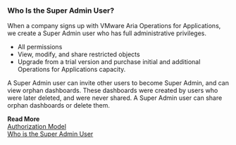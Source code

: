 ### Who Is the Super Admin User?

When a company signs up with VMware Aria Operations for Applications, we create a Super Admin user who has full administrative privileges.
* All permissions
* View, modify, and share restricted objects
* Upgrade from a trial version and purchase initial and additional Operations for Applications capacity.

A Super Admin user can invite other users to become Super Admin, and can view orphan dashboards. These dashboards were created by users who were later deleted, and were never shared. A Super Admin user can share orphan dashboards or delete them.

**Read More**<br/>
[Authorization Model](https://docs.wavefront.com/authorization.html)<br/>
[Who is the Super Admin User](https://docs.wavefront.com/authorization-faq.html#who-is-the-super-admin-user)
